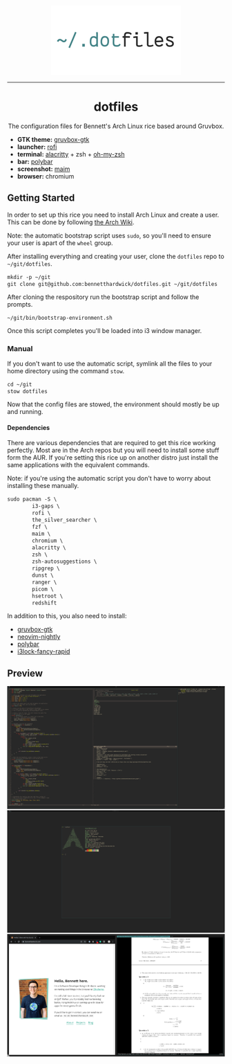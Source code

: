<p align="center">
  <img src="/.config/images/logo.png" width="300" alt="~/.dotfiles"></a>
</p>

---
<h1 align="center">dotfiles</h1>
<p align="center">
  The configuration files for Bennett's Arch Linux rice based around Gruvbox.
</p>

+ __GTK theme:__ [gruvbox-gtk](https://github.com/bennetthardwick/gruvbox-gtk)
+ __launcher:__ [rofi](https://github.com/davatorium/rofi)
+ __terminal:__ [alacritty](https://github.com/alacritty/alacritty) + zsh + [oh-my-zsh](https://github.com/ohmyzsh/ohmyzsh)
+ __bar:__ [polybar](https://github.com/polybar/polybar)
+ __screenshot:__ [maim](https://github.com/naelstrof/maim)
+ __browser:__ chromium

## Getting Started

In order to set up this rice you need to install Arch Linux and create a user. This can be done by following [the Arch Wiki](https://wiki.archlinux.org/index.php/Installation_guide).

Note: the automatic bootstrap script uses `sudo`, so you'll need to ensure your user is apart of the `wheel` group.

After installing everything and creating your user, clone the `dotfiles` repo to `~/git/dotfiles`.
```
mkdir -p ~/git
git clone git@github.com:bennetthardwick/dotfiles.git ~/git/dotfiles
```

After cloning the respository run the bootstrap script and follow the prompts.
```
~/git/bin/bootstrap-environment.sh
```

Once this script completes you'll be loaded into i3 window manager.

### Manual

If you don't want to use the automatic script, symlink all the files to your home directory using the command `stow`.
```
cd ~/git
stow dotfiles
```
Now that the config files are stowed, the environment should mostly be up and running.


#### Dependencies
There are various dependencies that are required to get this rice working perfectly. Most are in the Arch repos but you will need to install some stuff form the AUR. If you're setting this rice up on another distro just install the same applications with the equivalent commands.

Note: if you're using the automatic script you don't have to worry about installing these manually.

```
sudo pacman -S \
        i3-gaps \
        rofi \
        the_silver_searcher \
        fzf \
        maim \
        chromium \
        alacritty \
        zsh \
        zsh-autosuggestions \
        ripgrep \
        dunst \
        ranger \
        picom \
        hsetroot \
        redshift
```
In addition to this, you also need to install:
- [gruvbox-gtk](https://github.com/bennetthardwick/gruvbox-gtk)
- [neovim-nightly](https://aur.archlinux.org/packages/neovim-nightly/)
- [polybar](https://aur.archlinux.org/packages/polybar)
- [i3lock-fancy-rapid](https://aur.archlinux.org/packages/i3lock-fancy-rapid-git)


## Preview
![first](/.config/images/first.png)
![second](/.config/images/second.png)
![third](/.config/images/third.png)
